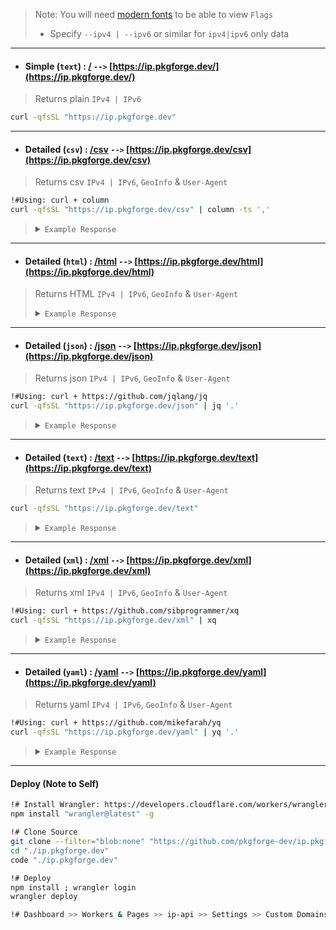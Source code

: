 > Note: You will need [modern fonts](https://github.com/ryanoasis/nerd-fonts) to be able to view `Flags`
> - Specify `--ipv4 | --ipv6` or similar for `ipv4|ipv6` only data
---
- #### Simple (`text`) : [/](https://ip.pkgforge.dev/) `-->` [https://ip.pkgforge.dev/](https://ip.pkgforge.dev/)
> Returns plain `IPv4 | IPv6`
```bash
curl -qfsSL "https://ip.pkgforge.dev"
```
---
- #### Detailed (`csv`) : [/csv](https://ip.pkgforge.dev/csv) `-->` [https://ip.pkgforge.dev/csv](https://ip.pkgforge.dev/csv)
> Returns csv `IPv4 | IPv6`, `GeoInfo` & `User-Agent`
```bash
!#Using: curl + column
curl -qfsSL "https://ip.pkgforge.dev/csv" | column -ts ','
```
> <details><summary><code>Example Response</code></summary>
>
>```
> ip           city       country  flag  region     latitude   longitude  org         timezone           user-agent   readme
> 18.227.3.14  São Paulo  BR       🇧🇷    São Paulo  -23.53350  -46.63590  Amazon.com  America/Sao_Paulo  curl/7.88.1  https://github.com/pkgforge-dev/ip.pkgforge.dev
>```
> </details>
---
- #### Detailed (`html`) : [/html](https://ip.pkgforge.dev/html) `-->` [https://ip.pkgforge.dev/html](https://ip.pkgforge.dev/html)
> Returns HTML `IPv4 | IPv6`, `GeoInfo` & `User-Agent`
> <details><summary><code>Example Response</code></summary>
>
> ![image](https://github.com/pkgforge-dev/ip.pkgforge.dev/assets/58171889/39b9dd85-a2f0-4eb1-90c7-961ba6bc98f2)
> 
> </details>
---
- #### Detailed (`json`) : [/json](https://ip.pkgforge.dev/json) `-->` [https://ip.pkgforge.dev/json](https://ip.pkgforge.dev/json)
> Returns json `IPv4 | IPv6`, `GeoInfo` & `User-Agent`
```bash
!#Using: curl + https://github.com/jqlang/jq
curl -qfsSL "https://ip.pkgforge.dev/json" | jq '.'
```
> <details><summary><code>Example Response</code></summary>
>
> ```json
> {
> "ip": "18.227.3.14",
> "city": "São Paulo",
> "country": "BR",
> "flag": "🇧🇷",
> "region": "São Paulo",
> "latitude": "-23.53350",
> "longitude": "-46.63590",
> "org": "Amazon.com",
> "timezone": "America/Sao_Paulo",
> "user-agent": "curl/7.88.1",
> "readme": "https://github.com/pkgforge-dev/ip.pkgforge.dev"
> }
> ```
> </details>
---
- #### Detailed (`text`) : [/text](https://ip.pkgforge.dev/text) `-->` [https://ip.pkgforge.dev/text](https://ip.pkgforge.dev/text)
> Returns text `IPv4 | IPv6`, `GeoInfo` & `User-Agent`
```bash
curl -qfsSL "https://ip.pkgforge.dev/text"
```
> <details><summary><code>Example Response</code></summary>
>
> ```bash
> ip=18.227.3.14
> city=São Paulo
> country=BR
> flag=🇧🇷
> region=São Paulo
> latitude=-23.53350
> longitude=-46.63590
> org=Amazon.com
> timezone=America/Sao_Paulo
> user-agent=curl/7.88.1
> readme=https://github.com/pkgforge-dev/ip.pkgforge.dev
> ```
> </details>
---
- #### Detailed (`xml`) : [/xml](https://ip.pkgforge.dev/xml) `-->` [https://ip.pkgforge.dev/xml](https://ip.pkgforge.dev/xml)
> Returns xml `IPv4 | IPv6`, `GeoInfo` & `User-Agent`
```bash
!#Using: curl + https://github.com/sibprogrammer/xq
curl -qfsSL "https://ip.pkgforge.dev/xml" | xq
```
> <details><summary><code>Example Response</code></summary>
>
> ```xml
> <?xml version="1.0" encoding="UTF-8"?>
> <data>
>   <ip>18.227.3.14</ip>
>   <city>São Paulo</city>
>   <country>BR</country>
>   <flag>🇧🇷</flag>
>   <region>São Paulo</region>
>   <latitude>-23.53350</latitude>
>   <longitude>-46.63590</longitude>
>   <org>Amazon.com</org>
>   <timezone>America/Sao_Paulo</timezone>
>   <user-agent>curl/7.88.1</user-agent>
>   <readme>https://github.com/pkgforge-dev/ip.pkgforge.dev</readme>
> </data>
> ```
> </details>
---
- #### Detailed (`yaml`) : [/yaml](https://ip.pkgforge.dev/yaml) `-->` [https://ip.pkgforge.dev/yaml](https://ip.pkgforge.dev/yaml)
> Returns yaml `IPv4 | IPv6`, `GeoInfo` & `User-Agent`
```bash
!#Using: curl + https://github.com/mikefarah/yq
curl -qfsSL "https://ip.pkgforge.dev/yaml" | yq '.'
```
> <details><summary><code>Example Response</code></summary>
>
> ```yaml
> ip: "18.227.3.14"
> city: "São Paulo"
> country: "BR"
> flag: "🇧🇷"
> region: "São Paulo"
> latitude: "-23.53350"
> longitude: "-46.63590"
> org: "Amazon.com"
> timezone: "America/Sao_Paulo"
> user-agent: "curl/7.88.1"
> readme: "https://github.com/pkgforge-dev/ip.pkgforge.dev"
> ```
> </details> 
---
#### Deploy (Note to Self)
```bash
!# Install Wrangler: https://developers.cloudflare.com/workers/wrangler/install-and-update/
npm install "wrangler@latest" -g

!# Clone Source
git clone --filter="blob:none" "https://github.com/pkgforge-dev/ip.pkgforge.dev"
cd "./ip.pkgforge.dev"
code "./ip.pkgforge.dev"

!# Deploy
npm install ; wrangler login
wrangler deploy

!# Dashboard >> Workers & Pages >> ip-api >> Settings >> Custom Domains >> Add: ip.pkgforge.dev
```
